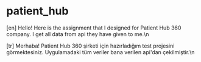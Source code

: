 # patient_hub
[en]
Hello! Here is the assignment that I designed for Patient Hub 360 company. I get all data from api they have given to me.\n

[tr]
Merhaba! Patient Hub 360 şirketi için hazırladığım test projesini görmektesiniz. Uygulamadaki tüm veriler bana verilen api'dan çekilmiştir.\n
